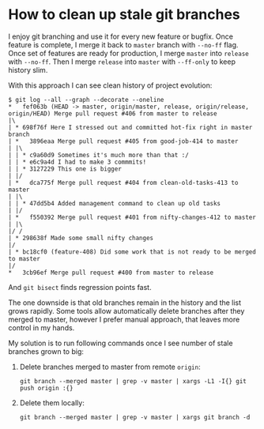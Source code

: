 # How to clean up stale git branches

I enjoy git branching and use it for every new feature or bugfix.
Once feature is complete, I merge it back to `master` branch with `--no-ff` flag.
Once set of features are ready for production, I merge `master` into `release` with `--no-ff`.
Then I merge `release` into `master` with `--ff-only` to keep history slim.

With this approach I can see clean history of project evolution:

```shell
$ git log --all --graph --decorate --oneline
*   fef063b (HEAD -> master, origin/master, release, origin/release, origin/HEAD) Merge pull request #406 from master to release
|\
| * 698f76f Here I stressed out and committed hot-fix right in master branch
| *   3896eaa Merge pull request #405 from good-job-414 to master
| |\
| | * c9a60d9 Sometimes it's much more than that :/
| | * e6c9a4d I had to make 3 commmits!
| | * 3127229 This one is bigger
| |/
| *   dca775f Merge pull request #404 from clean-old-tasks-413 to master
| |\
| | * 47dd5b4 Added management command to clean up old tasks
| |/
| *   f550392 Merge pull request #401 from nifty-changes-412 to master
| |\
|/ /
| * 298638f Made some small nifty changes
|/
| * bc18cf0 (feature-408) Did some work that is not ready to be merged to master
|/
*   3cb96ef Merge pull request #400 from master to release
```

And `git bisect` finds regression points fast.

The one downside is that old branches remain in the history and the list grows rapidly.
Some tools allow automatically delete branches after they merged to master,
however I prefer manual approach, that leaves more control in my hands.

My solution is to run following commands once I see number of stale branches grown to big:

1. Delete branches merged to master from remote `origin`:

   ```shell
   git branch --merged master | grep -v master | xargs -L1 -I{} git push origin :{}
   ```

2. Delete them locally:

   ```shell
   git branch --merged master | grep -v master | xargs git branch -d
   ```
